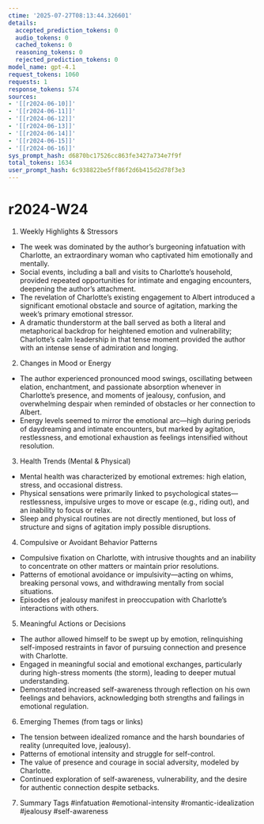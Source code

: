 ```yaml
---
ctime: '2025-07-27T08:13:44.326601'
details:
  accepted_prediction_tokens: 0
  audio_tokens: 0
  cached_tokens: 0
  reasoning_tokens: 0
  rejected_prediction_tokens: 0
model_name: gpt-4.1
request_tokens: 1060
requests: 1
response_tokens: 574
sources:
- '[[r2024-06-10]]'
- '[[r2024-06-11]]'
- '[[r2024-06-12]]'
- '[[r2024-06-13]]'
- '[[r2024-06-14]]'
- '[[r2024-06-15]]'
- '[[r2024-06-16]]'
sys_prompt_hash: d6870bc17526cc863fe3427a734e7f9f
total_tokens: 1634
user_prompt_hash: 6c938822be5ff86f2d6b415d2d78f3e3
---
```

# r2024-W24

1. Weekly Highlights & Stressors
- The week was dominated by the author’s burgeoning infatuation with Charlotte, an extraordinary woman who captivated him emotionally and mentally.
- Social events, including a ball and visits to Charlotte’s household, provided repeated opportunities for intimate and engaging encounters, deepening the author’s attachment.
- The revelation of Charlotte’s existing engagement to Albert introduced a significant emotional obstacle and source of agitation, marking the week’s primary emotional stressor.
- A dramatic thunderstorm at the ball served as both a literal and metaphorical backdrop for heightened emotion and vulnerability; Charlotte’s calm leadership in that tense moment provided the author with an intense sense of admiration and longing.

2. Changes in Mood or Energy
- The author experienced pronounced mood swings, oscillating between elation, enchantment, and passionate absorption whenever in Charlotte’s presence, and moments of jealousy, confusion, and overwhelming despair when reminded of obstacles or her connection to Albert.
- Energy levels seemed to mirror the emotional arc—high during periods of daydreaming and intimate encounters, but marked by agitation, restlessness, and emotional exhaustion as feelings intensified without resolution.

3. Health Trends (Mental & Physical)
- Mental health was characterized by emotional extremes: high elation, stress, and occasional distress.
- Physical sensations were primarily linked to psychological states—restlessness, impulsive urges to move or escape (e.g., riding out), and an inability to focus or relax.
- Sleep and physical routines are not directly mentioned, but loss of structure and signs of agitation imply possible disruptions.

4. Compulsive or Avoidant Behavior Patterns
- Compulsive fixation on Charlotte, with intrusive thoughts and an inability to concentrate on other matters or maintain prior resolutions.
- Patterns of emotional avoidance or impulsivity—acting on whims, breaking personal vows, and withdrawing mentally from social situations.
- Episodes of jealousy manifest in preoccupation with Charlotte’s interactions with others.

5. Meaningful Actions or Decisions
- The author allowed himself to be swept up by emotion, relinquishing self-imposed restraints in favor of pursuing connection and presence with Charlotte.
- Engaged in meaningful social and emotional exchanges, particularly during high-stress moments (the storm), leading to deeper mutual understanding.
- Demonstrated increased self-awareness through reflection on his own feelings and behaviors, acknowledging both strengths and failings in emotional regulation.

6. Emerging Themes (from tags or links)
- The tension between idealized romance and the harsh boundaries of reality (unrequited love, jealousy).
- Patterns of emotional intensity and struggle for self-control.
- The value of presence and courage in social adversity, modeled by Charlotte.
- Continued exploration of self-awareness, vulnerability, and the desire for authentic connection despite setbacks.

7. Summary Tags
#infatuation #emotional-intensity #romantic-idealization #jealousy #self-awareness
